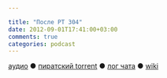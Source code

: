 ```yaml
---

title: "После РT 304"
date: 2012-09-01T17:41:00+03:00
comments: true
categories: podcast
---
```

[аудио](http://cdn.radio-t.com/rt304post.mp3) ● [пиратский torrent](http://pirates.radio-t.com/torrents/rt304post.mp3.torrent) ● [лог чата](http://chat.radio-t.com/logs/radio-t-304.html) ● [wiki](http://wiki.radio-t.com/%D0%9F%D0%BE%D1%81%D0%BB%D0%B5_%D0%A0%D0%A2_304) <audio src="http://cdn.radio-t.com/rt304post.mp3" preload="none">
